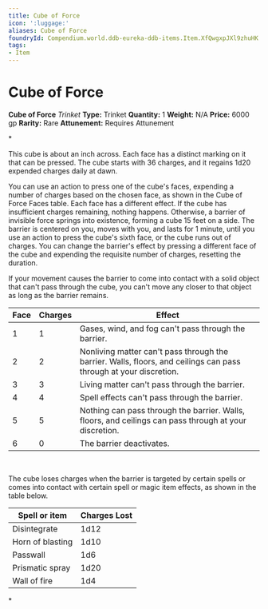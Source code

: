 ```yaml
---
title: Cube of Force
icon: ':luggage:'
aliases: Cube of Force
foundryId: Compendium.world.ddb-eureka-ddb-items.Item.XfQwgxpJXl9zhuHK
tags:
- Item
---
```


# Cube of Force

**Cube of Force**
_Trinket_
**Type:** Trinket
**Quantity:** 1
**Weight:** N/A
**Price:** 6000 gp
**Rarity:** Rare
**Attunement:** Requires Attunement

*<p>This cube is about an inch across. Each face has a distinct marking on it that can be pressed. The cube starts with 36 charges, and it regains 1d20 expended charges daily at dawn.

You can use an action to press one of the cube's faces, expending a number of charges based on the chosen face, as shown in the Cube of Force Faces table. Each face has a different effect. If the cube has insufficient charges remaining, nothing happens. Otherwise, a barrier of invisible force springs into existence, forming a cube 15 feet on a side. The barrier is centered on you, moves with you, and lasts for 1 minute, until you use an action to press the cube's sixth face, or the cube runs out of charges. You can change the barrier's effect by pressing a different face of the cube and expending the requisite number of charges, resetting the duration.

If your movement causes the barrier to come into contact with a solid object that can't pass through the cube, you can't move any closer to that object as long as the barrier remains.</p>
<table>
<thead>
<tr>
<th>Face</th>
<th>Charges</th>
<th>Effect</th>
</tr>
</thead>
<tbody>
<tr>
<td>1</td>
<td>1</td>
<td>Gases, wind, and fog can't pass through the barrier.</td>
</tr>
<tr>
<td>2</td>
<td>2</td>
<td>Nonliving matter can't pass through the barrier. Walls, floors, and ceilings can pass through at your discretion.</td>
</tr>
<tr>
<td>3</td>
<td>3</td>
<td>Living matter can't pass through the barrier.</td>
</tr>
<tr>
<td>4</td>
<td>4</td>
<td>Spell effects can't pass through the barrier.</td>
</tr>
<tr>
<td>5</td>
<td>5</td>
<td>Nothing can pass through the barrier. Walls, floors, and ceilings can pass through at your discretion.</td>
</tr>
<tr>
<td>6</td>
<td>0</td>
<td>The barrier deactivates.</td>
</tr>
</tbody>
</table>
<p> 

The cube loses charges when the barrier is targeted by certain spells or comes into contact with certain spell or magic item effects, as shown in the table below.</p>
<table>
<thead>
<tr>
<th>Spell or item</th>
<th>Charges Lost</th>
</tr>
</thead>
<tbody>
<tr>
<td>Disintegrate</td>
<td>1d12</td>
</tr>
<tr>
<td>Horn of blasting</td>
<td>1d10</td>
</tr>
<tr>
<td>Passwall</td>
<td>1d6</td>
</tr>
<tr>
<td>Prismatic spray</td>
<td>1d20</td>
</tr>
<tr>
<td>Wall of fire</td>
<td>1d4</td>
</tr>
</tbody>
</table>*